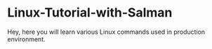 # Linux-Tutorial-with-Salman
Hey, here you will learn various Linux commands used in production environment.
